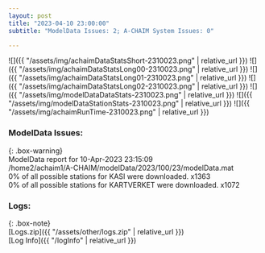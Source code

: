 ```yaml
---
layout: post
title: "2023-04-10 23:00:00"
subtitle: "ModelData Issues: 2; A-CHAIM System Issues: 0"

---
```


![]({{ "/assets/img/achaimDataStatsShort-2310023.png" | relative_url }})
![]({{ "/assets/img/achaimDataStatsLong00-2310023.png" | relative_url }})
![]({{ "/assets/img/achaimDataStatsLong01-2310023.png" | relative_url }})
![]({{ "/assets/img/achaimDataStatsLong02-2310023.png" | relative_url }})
![]({{ "/assets/img/modelDataDataStats-2310023.png" | relative_url }})
![]({{ "/assets/img/modelDataStationStats-2310023.png" | relative_url }})
![]({{ "/assets/img/achaimRunTime-2310023.png" | relative_url }})


### ModelData Issues:  
  
{: .box-warning}  
 ModelData report for 10-Apr-2023 23:15:09   
 /home2/achaim1/A-CHAIM/modelData/2023/100/23/modelData.mat   
 0% of all possible stations for KASI were downloaded. x1363   
 0% of all possible stations for KARTVERKET were downloaded. x1072   
  


### Logs:  
  
{: .box-note}  
[Logs.zip]({{ "/assets/other/logs.zip" | relative_url }})  
[Log Info]({{ "/logInfo" | relative_url }})  
